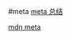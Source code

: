 #meta
[meta 总结](http://www.alloyteam.com/2016/03/mobile-web-adaptation-tool-rem/)

[mdn meta](https://developer.mozilla.org/zh-CN/docs/Web/HTML/Element/meta)